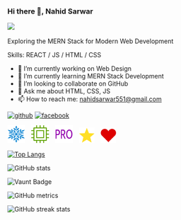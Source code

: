 ### Hi there 👋, Nahid Sarwar
![](https://github.com/Nahidsarwar96)

Exploring the MERN Stack for Modern Web Development

Skills:  REACT / JS / HTML / CSS

- 🔭 I’m currently working on Web Design 
- 🌱 I’m currently learning MERN Stack Development 
- 👯 I’m looking to collaborate on GitHub 
- 💬 Ask me about HTML, CSS, JS 
- 📫 How to reach me: nahidsarwar551@gmail.com 


[<img src='https://cdn.jsdelivr.net/npm/simple-icons@3.0.1/icons/github.svg' alt='github' height='40'>](https://github.com/Nahidsarwar96)  [<img src='https://cdn.jsdelivr.net/npm/simple-icons@3.0.1/icons/facebook.svg' alt='facebook' height='40'>](https://www.facebook.com/Nahid )  

<a href='https://archiveprogram.github.com/'><img src='https://raw.githubusercontent.com/acervenky/animated-github-badges/master/assets/acbadge.gif' width='40' height='40'></a> <a href='https://docs.github.com/en/developers'><img src='https://raw.githubusercontent.com/acervenky/animated-github-badges/master/assets/devbadge.gif' width='40' height='40'></a> <a href='https://github.com/pricing'><img src='https://raw.githubusercontent.com/acervenky/animated-github-badges/master/assets/pro.gif' width='40' height='40'></a> <a href='https://stars.github.com/'><img src='https://raw.githubusercontent.com/acervenky/animated-github-badges/master/assets/starbadge.gif' width='35' height='35'></a> <a href='https://docs.github.com/en/github/supporting-the-open-source-community-with-github-sponsors'><img src='https://raw.githubusercontent.com/acervenky/animated-github-badges/master/assets/sponsorbadge.gif' width='35' height='35'></a> 

[![Top Langs](https://github-readme-stats.vercel.app/api/top-langs/?username=Nahidsarwar96)](https://github.com/anuraghazra/github-readme-stats)

![GitHub stats](https://github-readme-stats.vercel.app/api?username=Nahidsarwar96&show_icons=true&count_private=true)  

![Vaunt Badge](https://api.vaunt.dev/v1/github/entities/Nahidsarwar96/contributions?format=svg&private=true)  

![GitHub metrics](https://metrics.lecoq.io/Nahidsarwar96)  

![GitHub streak stats](https://streak-stats.demolab.com/?user=Nahidsarwar96)  

